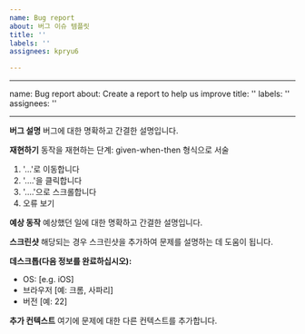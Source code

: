```yaml
---
name: Bug report
about: 버그 이슈 템플릿
title: ''
labels: ''
assignees: kpryu6

---
```


---
name: Bug report
about: Create a report to help us improve
title: ''
labels: ''
assignees: ''

---

**버그 설명**
버그에 대한 명확하고 간결한 설명입니다.

**재현하기**
동작을 재현하는 단계:
given-when-then 형식으로 서술
1. '...'로 이동합니다
2. '....'을 클릭합니다
3. '....'으로 스크롤합니다
4. 오류 보기

**예상 동작**
예상했던 일에 대한 명확하고 간결한 설명입니다.

**스크린샷**
해당되는 경우 스크린샷을 추가하여 문제를 설명하는 데 도움이 됩니다.

**데스크톱(다음 정보를 완료하십시오):**
 - OS: [e.g. iOS]
 - 브라우저 [예: 크롬, 사파리]
 - 버전 [예: 22]


**추가 컨텍스트**
여기에 문제에 대한 다른 컨텍스트를 추가합니다.
